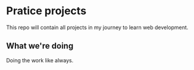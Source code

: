 # Pratice projects

This repo will contain all projects in my journey to learn web development.

## What we're doing

Doing the work like always.